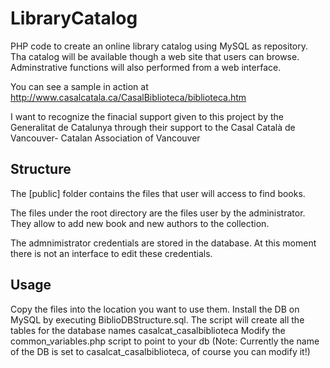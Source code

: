 # LibraryCatalog
PHP code to create an online library catalog using MySQL as repository. Tha catalog will be available
though a web site that users can browse. Adminstrative functions will also performed from a web interface.

You can see a sample in action at 
http://www.casalcatala.ca/CasalBiblioteca/biblioteca.htm

I want to recognize the finacial support given to this project by the Generalitat de Catalunya through 
their support to the Casal Català de Vancouver- Catalan Association of Vancouver


## Structure
The [public] folder contains the files that user will access to find books.

The files under the root directory are the files user by the administrator. They allow
to add new book and new authors to the collection.

The admnimistrator credentials are stored in the database. At this moment there is not an interface to 
edit these credentials. 


## Usage
Copy the files into the location you want to use them. 
Install the DB on MySQL by executing BiblioDBStructure.sql. The script will create all the tables for 
the database names casalcat_casalbiblioteca
Modify the common_variables.php script to point to your db
(Note: Currently the name of the DB is set to casalcat_casalbiblioteca, of course you can modify it!)

